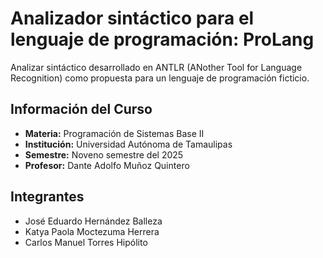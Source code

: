 # Analizador sintáctico para el lenguaje de programación: ProLang
Analizar sintáctico desarrollado en ANTLR (ANother Tool for Language Recognition) como propuesta para un lenguaje de programación ficticio.

## Información del Curso

- **Materia:** Programación de Sistemas Base II  
- **Institución:** Universidad Autónoma de Tamaulipas  
- **Semestre:** Noveno semestre del 2025  
- **Profesor:** Dante Adolfo Muñoz Quintero


## Integrantes
- José Eduardo Hernández Balleza
- Katya Paola Moctezuma Herrera
- Carlos Manuel Torres Hipólito
